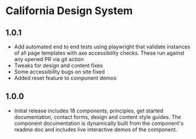 # California Design System

## 1.0.1

* Add automated end to end tests using playwright that validate instances of all page templates with axe accessibility checks. These run against any opened PR via git action
* Tweaks for design and content fixes
* Some accessibility bugs on site fixed
* Added reset feature to component demos

## 1.0.0 

* Initial release includes 18 components, principles, get started documentation, contact forms, design and content style guides. The component documentation is dynamically built from the component's readme doc and includes live interactive demos of the component.